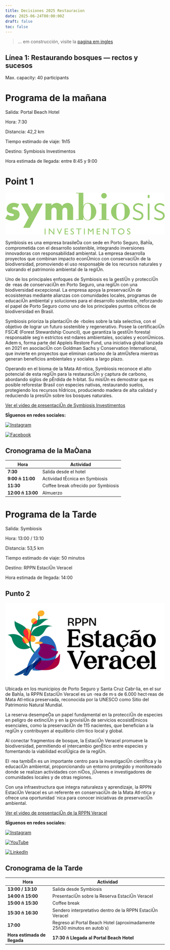 ```yaml
---
title: Decisiones 2025 Restauracion
date: 2025-06-24T00:00:00Z
draft: false
toc: false
---
```


> ... em construcción, visite la [pagina em ingles](trip1_en/)

## Línea 1: Restaurando bosques — rectos y sucesos

Max. capacity: 40 participants

# Programa de la mañana


Salida: Portal Beach Hotel

Hora: 7:30

Distancia: 42,2 km

Tiempo estimado de viaje: 1h15

Destino: Symbiosis Investimentos

Hora estimada de llegada: entre 8:45 y 9:00

# Point 1 
![Symbiosis](/images/Symbiosis-Investimentos-Logo.png)


Symbiosis es una empresa brasileÒa con sede en Porto Seguro, BahÌa, comprometida con el desarrollo sostenible, integrando inversiones innovadoras con responsabilidad ambiental. La empresa desarrolla proyectos que combinan impacto econÛmico con conservaciÛn de la biodiversidad, promoviendo el uso responsable de los recursos naturales y valorando el patrimonio ambiental de la regiÛn.

Uno de los principales enfoques de Symbiosis es la gestiÛn y protecciÛn de ·reas de conservaciÛn en Porto Seguro, una regiÛn con una biodiversidad excepcional. La empresa apoya la preservaciÛn de ecosistemas mediante alianzas con comunidades locales, programas de educaciÛn ambiental y soluciones para el desarrollo sostenible, reforzando el papel de Porto Seguro como uno de los principales puntos crÌticos de biodiversidad en Brasil.

Symbiosis prioriza la plantaciÛn de ·rboles sobre la tala selectiva, con el objetivo de lograr un futuro sostenible y regenerativo. Posee la certificaciÛn FSCÆ (Forest Stewardship Council), que garantiza la gestiÛn forestal responsable seg˙n estrictos est·ndares ambientales, sociales y econÛmicos. Adem·s, forma parte del Appleís Restore Fund, una iniciativa global lanzada en 2021 en asociaciÛn con Goldman Sachs y Conservation International, que invierte en proyectos que eliminan carbono de la atmÛsfera mientras generan beneficios ambientales y sociales a largo plazo.

Operando en el bioma de la Mata Atl·ntica, Symbiosis reconoce el alto potencial de esta regiÛn para la restauraciÛn y captura de carbono, abordando siglos de pÈrdida de h·bitat. Su misiÛn es demostrar que es posible reforestar Brasil con especies nativas, restaurando suelos, protegiendo los recursos hÌdricos, produciendo madera de alta calidad y reduciendo la presiÛn sobre los bosques naturales.

[Ver el video de presentaciÛn de Symbiosis Investimentos](https://youtu.be/abpPzgeJnOo)

**SÌguenos en redes sociales:**


[![Instagram](https://img.shields.io/badge/Instagram-%40symbiosisinvestimentos-%23E4405F?style=for-the-badge&logo=instagram)](https://www.instagram.com/symbiosisinvestimentos?igsh=dXdteXg3NXNwZWZr)

[![Facebook](https://img.shields.io/badge/Facebook-Symbiosis%20Investimentos-%231877F2?style=for-the-badge&logo=facebook)](https://www.facebook.com/share/15vaANauyS/)



## Cronograma de la MaÒana

| **Hora**          | **Actividad**                       |
| ----------------- | ----------------------------------- |
| **7:30**          | Salida desde el hotel               |
| **9:00 ñ 11:00**  | Actividad tÈcnica en Symbiosis      |
| **11:30**         | Coffee break ofrecido por Symbiosis |
| **12:00 ñ 13:00** | Almuerzo                            |


# Programa de la Tarde

Salida: Symbiosis

Hora: 13:00 / 13:10

Distancia: 53,5 km

Tiempo estimado de viaje: 50 minutos

Destino: RPPN EstaciÛn Veracel

Hora estimada de llegada: 14:00

## Punto 2

[![RPPN](/images/logo-rppn-estacao-veracel.jpeg)](https://www.veracel.com.br/rppn-estacao-veracel/)

Ubicada en los municipios de Porto Seguro y Santa Cruz Cabr·lia, en el sur de BahÌa, la RPPN EstaciÛn Veracel es un ·rea de m·s de 6.000 hect·reas de Mata Atl·ntica preservada, reconocida por la UNESCO como Sitio del Patrimonio Natural Mundial.

La reserva desempeÒa un papel fundamental en la protecciÛn de especies en peligro de extinciÛn y en la provisiÛn de servicios ecosistÈmicos esenciales, como la preservaciÛn de 115 nacientes, que benefician a la regiÛn y contribuyen al equilibrio clim·tico local y global.

Al conectar fragmentos de bosque, la EstaciÛn Veracel promueve la biodiversidad, permitiendo el intercambio genÈtico entre especies y fomentando la viabilidad ecolÛgica de la regiÛn.

El ·rea tambiÈn es un importante centro para la investigaciÛn cientÌfica y la educaciÛn ambiental, proporcionando un entorno protegido y monitoreado donde se realizan actividades con niÒos, jÛvenes e investigadores de comunidades locales y de otras regiones.

Con una infraestructura que integra naturaleza y aprendizaje, la RPPN EstaciÛn Veracel es un referente en conservaciÛn de la Mata Atl·ntica y ofrece una oportunidad ˙nica para conocer iniciativas de preservaciÛn ambiental.

[Ver el video de presentaciÛn de la RPPN Veracel](https://youtu.be/8YZMEywsSJs)


**SÌguenos en redes sociales:**



[![Instagram](https://img.shields.io/badge/Instagram-%40veracelcelulose-%23E4405F?style=for-the-badge&logo=instagram)](https://www.instagram.com/veracelcelulose/)

[![YouTube](https://img.shields.io/badge/YouTube-Canal%20Veracel-%23FF0000?style=for-the-badge&logo=youtube)](https://www.youtube.com/user/CanalVeracel)

[![LinkedIn](https://img.shields.io/badge/LinkedIn-Veracel%20Celulose-%230077B5?style=for-the-badge&logo=linkedin)](https://www.linkedin.com/company/veracelcelulose/)



## Cronograma de la Tarde

| **Hora**                     | **Actividad**                                                            |
| ---------------------------- | ------------------------------------------------------------------------ |
| **13:00 / 13:10**            | Salida desde Symbiosis                                                   |
| **14:00 ñ 15:00**            | PresentaciÛn sobre la Reserva EstaciÛn Veracel                           |
| **15:00 ñ 15:30**            | Coffee break                                                             |
| **15:30 ñ 16:30**            | Sendero interpretativo dentro de la RPPN EstaciÛn Veracel                |
| **17:00**                    | Regreso al Portal Beach Hotel (aproximadamente 25ñ30 minutos en autob˙s) |
| **Hora estimada de llegada** | **17:30 ñ Llegada al Portal Beach Hotel**                                |

